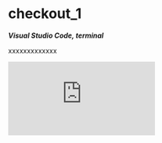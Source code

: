 # checkout_1

***Visual Studio Code, terminal***

xxxxxxxxxxxxx


![imagen](https://es.123rf.com/photo_31393362_peque%C3%B1o-diablo.html?vti=n78rqriu8wp7byiv42-1-2)

